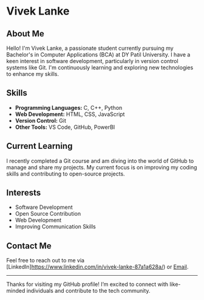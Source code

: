 # Vivek Lanke

## About Me

Hello! I'm Vivek Lanke, a passionate student currently pursuing my Bachelor's in Computer Applications (BCA) at DY Patil University. I have a keen interest in software development, particularly in version control systems like Git. I'm continuously learning and exploring new technologies to enhance my skills.

## Skills

- **Programming Languages:** C, C++, Python
- **Web Development:** HTML, CSS, JavaScript
- **Version Control:** Git
- **Other Tools:** VS Code, GitHub, PowerBI

## Current Learning

I recently completed a Git course and am diving into the world of GitHub to manage and share my projects. My current focus is on improving my coding skills and contributing to open-source projects.

## Interests

- Software Development
- Open Source Contribution
- Web Development
- Improving Communication Skills


## Contact Me

Feel free to reach out to me via [LinkedIn]https://www.linkedin.com/in/vivek-lanke-87a1a628a/) or [Email](vivekmicro007@gmail.com).

---

Thanks for visiting my GitHub profile! I’m excited to connect with like-minded individuals and contribute to the tech community.
